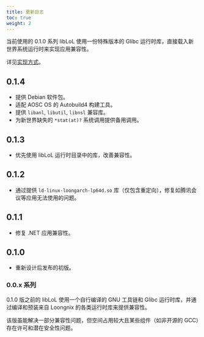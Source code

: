 ```yaml
---
title: 更新日志
toc: true
weight: 2
---
```


当前使用的 0.1.0 系列 libLoL 使用一份特殊版本的 Glibc 运行时库，直接载入新世界系统运行时来实现应用兼容性。

详见[实现方式](/docs/dev/liblol)。

## 0.1.4

- 提供 Debian 软件包。
- 适配 AOSC OS 的 Autobuild4 构建工具。
- 提供 `libanl`, `libutil`, `libnsl` 兼容库。
- 为新世界缺失的 `*stat(at)?` 系统调用提供备用调用。

## 0.1.3

- 优先使用 libLoL 运行时目录中的库，改善兼容性。

## 0.1.2

- 通过提供 `ld-linux-loongarch-lp64d.so` 库（仅包含重定向），修复如腾讯会议等应用无法使用的问题。

## 0.1.1

- 修复 .NET 应用兼容性。

## 0.1.0

- 重新设计后发布的初版。

### 0.0.x 系列

0.1.0 版之前的 libLoL 使用一个自行编译的 GNU 工具链和 Glibc 运行时库，并通过编译和预装来自 Loongnix 的各类运行时库来提供兼容性。

该版虽能解决一部分兼容性问题，但空间占用较大且某些组件（如非开源的 GCC）存在许可和潜在安全性问题。
